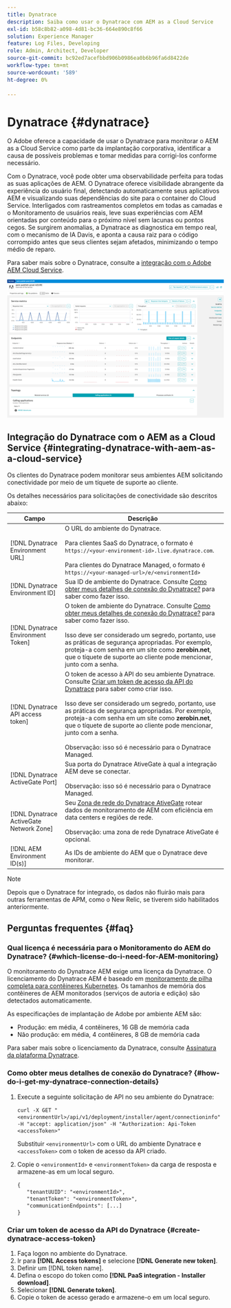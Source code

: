 ```yaml
---
title: Dynatrace
description: Saiba como usar o Dynatrace com AEM as a Cloud Service
exl-id: b58c8b82-a098-4d81-bc36-664e890c8f66
solution: Experience Manager
feature: Log Files, Developing
role: Admin, Architect, Developer
source-git-commit: bc92ed7acefbbd906b0986ea0b6b96fa6d8422de
workflow-type: tm+mt
source-wordcount: '589'
ht-degree: 0%

---
```


# Dynatrace {#dynatrace}

O Adobe oferece a capacidade de usar o Dynatrace para monitorar o AEM as a Cloud Service como parte da implantação corporativa, identificar a causa de possíveis problemas e tomar medidas para corrigi-los conforme necessário.

Com o Dynatrace, você pode obter uma observabilidade perfeita para todas as suas aplicações de AEM. O Dynatrace oferece visibilidade abrangente da experiência do usuário final, detectando automaticamente seus aplicativos AEM e visualizando suas dependências do site para o container do Cloud Service. Interligados com rastreamentos completos em todas as camadas e o Monitoramento de usuários reais, leve suas experiências com AEM orientadas por conteúdo para o próximo nível sem lacunas ou pontos cegos. Se surgirem anomalias, a Dynatrace as diagnostica em tempo real, com o mecanismo de IA Davis, e aponta a causa raiz para o código corrompido antes que seus clientes sejam afetados, minimizando o tempo médio de reparo.

Para saber mais sobre o Dynatrace, consulte a [integração com o Adobe AEM Cloud Service](https://www.dynatrace.com/hub/detail/adobe-experience-manager-1/).

![Métricas de desempenho do autor e editor de AEM](/help/implementing/cloud-manager/assets/dynatrace-performance-metrics.png)

## Integração do Dynatrace com o AEM as a Cloud Service {#integrating-dynatrace-with-aem-as-a-cloud-service}

Os clientes do Dynatrace podem monitorar seus ambientes AEM solicitando conectividade por meio de um tíquete de suporte ao cliente.

Os detalhes necessários para solicitações de conectividade são descritos abaixo:

| **Campo** | **Descrição** |
|---|---|
| [!DNL Dynatrace Environment URL] | O URL do ambiente do Dynatrace.<br><br>Para clientes SaaS do Dynatrace, o formato é `https://<your-environment-id>.live.dynatrace.com`.<br><br>Para clientes do Dynatrace Managed, o formato é `https://<your-managed-url>/e/<environmentId>` |
| [!DNL Dynatrace Environment ID] | Sua ID de ambiente do Dynatrace. Consulte [Como obter meus detalhes de conexão do Dynatrace?](#how-do-i-get-my-dynatrace-connection-details) para saber como fazer isso. |
| [!DNL Dynatrace Environment Token] | O token de ambiente do Dynatrace. Consulte [Como obter meus detalhes de conexão do Dynatrace?](#how-do-i-get-my-dynatrace-connection-details) para saber como fazer isso.<br><br>Isso deve ser considerado um segredo, portanto, use as práticas de segurança apropriadas. Por exemplo, proteja-a com senha em um site como **zerobin.net**, que o tíquete de suporte ao cliente pode mencionar, junto com a senha. |
| [!DNL Dynatrace API access token] | O token de acesso à API do seu ambiente Dynatrace.  Consulte [Criar um token de acesso da API do Dynatrace](#create-dynatrace-access-token) para saber como criar isso.<br><br>Isso deve ser considerado um segredo, portanto, use as práticas de segurança apropriadas. Por exemplo, proteja-a com senha em um site como **zerobin.net**, que o tíquete de suporte ao cliente pode mencionar, junto com a senha.<br><br>Observação: isso só é necessário para o Dynatrace Managed. |
| [!DNL Dynatrace ActiveGate Port] | Sua porta do Dynatrace AtiveGate à qual a integração AEM deve se conectar.<br><br>Observação: isso só é necessário para o Dynatrace Managed. |
| [!DNL Dynatrace ActiveGate Network Zone] | Seu [Zona de rede do Dynatrace AtiveGate](https://docs.dynatrace.com/docs/manage/network-zones) rotear dados de monitoramento de AEM com eficiência em data centers e regiões de rede.<br><br>Observação: uma zona de rede Dynatrace AtiveGate é opcional. |
| [!DNL AEM Environment ID(s)] | As IDs de ambiente do AEM que o Dynatrace deve monitorar. |

>[!NOTE]
>
>Depois que o Dynatrace for integrado, os dados não fluirão mais para outras ferramentas de APM, como o New Relic, se tiverem sido habilitados anteriormente.

## Perguntas frequentes {#faq}

### Qual licença é necessária para o Monitoramento do AEM do Dynatrace? {#which-license-do-i-need-for-AEM-monitoring}

O monitoramento do Dynatrace AEM exige uma licença da Dynatrace. O licenciamento do Dynatrace AEM é baseado em [monitoramento de pilha completa para contêineres Kubernetes](https://docs.dynatrace.com/docs/shortlink/dps-hosts#gib-hour-calculation-for-containers-and-application-only-monitoring). Os tamanhos de memória dos contêineres de AEM monitorados (serviços de autoria e edição) são detectados automaticamente.

As especificações de implantação de Adobe por ambiente AEM são:

* Produção: em média, 4 contêineres, 16 GB de memória cada
* Não produção: em média, 4 contêineres, 8 GB de memória cada

Para saber mais sobre o licenciamento da Dynatrace, consulte [Assinatura da plataforma Dynatrace](https://docs.dynatrace.com/docs/shortlink/dynatrace-platform-subscription).

### Como obter meus detalhes de conexão do Dynatrace? {#how-do-i-get-my-dynatrace-connection-details}

1. Execute a seguinte solicitação de API no seu ambiente do Dynatrace:

   ```
   curl -X GET "<environmentUrl>/api/v1/deployment/installer/agent/connectioninfo" -H "accept: application/json" -H "Authorization: Api-Token <accessToken>"
   ```


   Substituir `<environmentUrl>` com o URL do ambiente Dynatrace e `<accessToken>` com o token de acesso da API criado.

1. Copie o `<environmentId>` e `<environmentToken>` da carga de resposta e armazene-as em um local seguro.

   ```
   {
      "tenantUUID": "<environmentId>",
      "tenantToken": "<environmentToken>",
      "communicationEndpoints": [...]
   }
   ```

### Criar um token de acesso da API do Dynatrace {#create-dynatrace-access-token}

1. Faça logon no ambiente do Dynatrace.
1. Ir para **[!DNL Access tokens]** e selecione **[!DNL Generate new token]**.
1. Definir um [!DNL token name].
1. Defina o escopo do token como **[!DNL PaaS integration - Installer download]**.
1. Selecionar **[!DNL Generate token]**.
1. Copie o token de acesso gerado e armazene-o em um local seguro.





